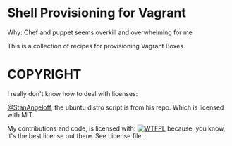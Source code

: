 Shell Provisioning for Vagrant
==============================

Why: Chef and puppet seems overkill and overwhelming for me

This is a collection of recipes for provisioning Vagrant Boxes.

COPYRIGHT
=========

I really don't know how to deal with licenses:

[@StanAngeloff](https://github.com/StanAngeloff/vagrant-shell-scripts), the ubuntu distro script is from his repo. Which is licensed with MIT.

My contributions and code, is licensed with: [![WTFPL](http://www.wtfpl.net/wp-content/uploads/2012/12/wtfpl-badge-4.png)](http://www.wtfpl.net/) because, you know, it's the best license out there. See License file.
